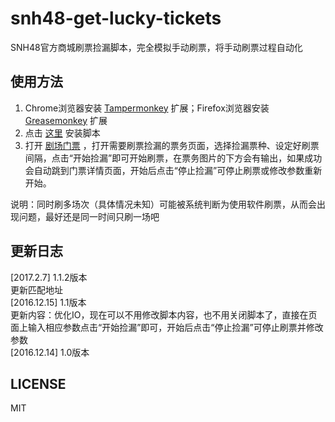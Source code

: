 # snh48-get-lucky-tickets
SNH48官方商城刷票捡漏脚本，完全模拟手动刷票，将手动刷票过程自动化
## 使用方法
1. Chrome浏览器安装 [Tampermonkey](https://chrome.google.com/webstore/detail/dhdgffkkebhmkfjojejmpbldmpobfkfo) 扩展；Firefox浏览器安装 [Greasemonkey](https://addons.mozilla.org/zh-cn/firefox/addon/greasemonkey/) 扩展
2. 点击 [这里](https://github.com/TangHHH/snh48-get-lucky-tickets/raw/master/SNH48%20Lucky%20Ticket%201.1%20(ticket%20page).user.js) 安装脚本
3. 打开 [剧场门票](http://shop.48.cn/tickets) ，打开需要刷票捡漏的票务页面，选择捡漏票种、设定好刷票间隔，点击“开始捡漏”即可开始刷票，在票务图片的下方会有输出，如果成功会自动跳到门票详情页面，开始后点击“停止捡漏”可停止刷票或修改参数重新开始。

说明：同时刷多场次（具体情况未知）可能被系统判断为使用软件刷票，从而会出现问题，最好还是同一时间只刷一场吧      
## 更新日志
[2017.2.7] 1.1.2版本      
更新匹配地址       
[2016.12.15] 1.1版本          
更新内容：优化IO，现在可以不用修改脚本内容，也不用关闭脚本了，直接在页面上输入相应参数点击“开始捡漏”即可，开始后点击“停止捡漏”可停止刷票并修改参数     
[2016.12.14] 1.0版本 

## LICENSE
MIT
